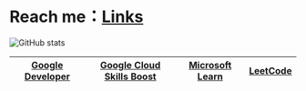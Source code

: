 # Reach me：[Links](https://linktr.ee/5j_54d93)

![GitHub stats](https://github-readme-stats.vercel.app/api?username=5j54d93&show_icons=true&theme=radical)


|[Google Developer](https://g.dev/5j_54d93)|[Google Cloud Skills Boost](https://google.qwiklabs.com/public_profiles/6433a491-5473-4802-83f6-c765698f18b9)|[Microsoft Learn](https://docs.microsoft.com/zh-tw/users/ricky-chuang/)|[LeetCode](https://leetcode.com/5j_54d93/)
|:-:|:-:|:-:|:-:|

<!---
5j54d93/5j54d93 is a ✨ special ✨ repository because its `README.md` (this file) appears on your GitHub profile.
You can click the Preview link to take a look at your changes.
--->
